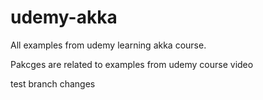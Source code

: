 # udemy-akka
All examples from udemy learning akka course.

Pakcges are related to examples from udemy course video

test branch changes
